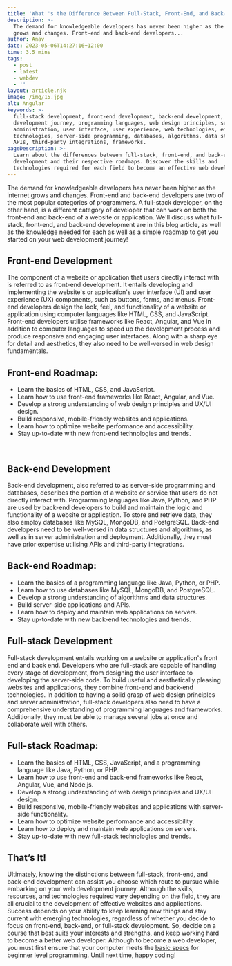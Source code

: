 ```yaml
---
title: 'What''s the Difference Between Full-Stack, Front-End, and Back-End?'
description: >-
  The demand for knowledgeable developers has never been higher as the internet
  grows and changes. Front-end and back-end developers...
author: Anav
date: 2023-05-06T14:27:16+12:00
time: 3.5 mins
tags:
  - post
  - latest
  - webdev
  - ''
layout: article.njk
image: /img/15.jpg
alt: Angular
keywords: >-
  full-stack development, front-end development, back-end development, web
  development journey, programming languages, web design principles, server
  administration, user interface, user experience, web technologies, emerging
  technologies, server-side programming, databases, algorithms, data structures,
  APIs, third-party integrations, frameworks.
pageDescription: >-
  Learn about the differences between full-stack, front-end, and back-end
  development and their respective roadmaps. Discover the skills and
  technologies required for each field to become an effective web developer.
---
```

The demand for knowledgeable developers has never been higher as the internet grows and changes. Front-end and back-end developers are two of the most popular categories of programmers. A full-stack developer, on the other hand, is a different category of developer that can work on both the front-end and back-end of a website or application. We'll discuss what full-stack, front-end, and back-end development are in this blog article, as well as the knowledge needed for each as well as a simple roadmap to get you started on your web development journey! 



## Front-end Development

The component of a website or application that users directly interact with is referred to as front-end development. It entails developing and implementing the website's or application's user interface (UI) and user experience (UX) components, such as buttons, forms, and menus. Front-end developers design the look, feel, and functionality of a website or application using computer languages like HTML, CSS, and JavaScript. Front-end developers utilise frameworks like React, Angular, and Vue in addition to computer languages to speed up the development process and produce responsive and engaging user interfaces. Along with a sharp eye for detail and aesthetics, they also need to be well-versed in web design fundamentals.



## Front-end Roadmap:

* Learn the basics of HTML, CSS, and JavaScript.
* Learn how to use front-end frameworks like React, Angular, and Vue.
* Develop a strong understanding of web design principles and UX/UI design.
* Build responsive, mobile-friendly websites and applications.
* Learn how to optimize website performance and accessibility.
* Stay up-to-date with new front-end technologies and trends.

 

## Back-end Development	

Back-end development, also referred to as server-side programming and databases, describes the portion of a website or service that users do not directly interact with. Programming languages like Java, Python, and PHP are used by back-end developers to build and maintain the logic and functionality of a website or application. To store and retrieve data, they also employ databases like MySQL, MongoDB, and PostgreSQL. Back-end developers need to be well-versed in data structures and algorithms, as well as in server administration and deployment. Additionally, they must have prior expertise utilising APIs and third-party integrations.

## Back-end Roadmap:

* Learn the basics of a programming language like Java, Python, or PHP.
* Learn how to use databases like MySQL, MongoDB, and PostgreSQL.
* Develop a strong understanding of algorithms and data structures.
* Build server-side applications and APIs.
* Learn how to deploy and maintain web applications on servers.
* Stay up-to-date with new back-end technologies and trends.



## Full-stack Development	

Full-stack development entails working on a website or application's front end and back end. Developers who are full-stack are capable of handling every stage of development, from designing the user interface to developing the server-side code. To build useful and aesthetically pleasing websites and applications, they combine front-end and back-end technologies. In addition to having a solid grasp of web design principles and server administration, full-stack developers also need to have a comprehensive understanding of programming languages and frameworks. Additionally, they must be able to manage several jobs at once and collaborate well with others.

## Full-stack Roadmap:

* Learn the basics of HTML, CSS, JavaScript, and a programming language like Java, Python, or PHP.
* Learn how to use front-end and back-end frameworks like React, Angular, Vue, and Node.js.
* Develop a strong understanding of web design principles and UX/UI design.
* Build responsive, mobile-friendly websites and applications with server-side functionality.
* Learn how to optimize website performance and accessibility.
* Learn how to deploy and maintain web applications on servers.
* Stay up-to-date with new full-stack technologies and trends.



## That’s It!

Ultimately, knowing the distinctions between full-stack, front-end, and back-end development can assist you choose which route to pursue while embarking on your web development journey. Although the skills, resources, and technologies required vary depending on the field, they are all crucial to the development of effective websites and applications. Success depends on your ability to keep learning new things and stay current with emerging technologies, regardless of whether you decide to focus on front-end, back-end, or full-stack development. So, decide on a course that best suits your interests and strengths, and keep working hard to become a better web developer. Although to become a web developer, you must first ensure that your computer meets the  [basic specs](https://codeology.net/blogholder/basic-computer-specs-for-beginner-level-programming-2023/) for beginner level programming. Until next time, happy coding!
